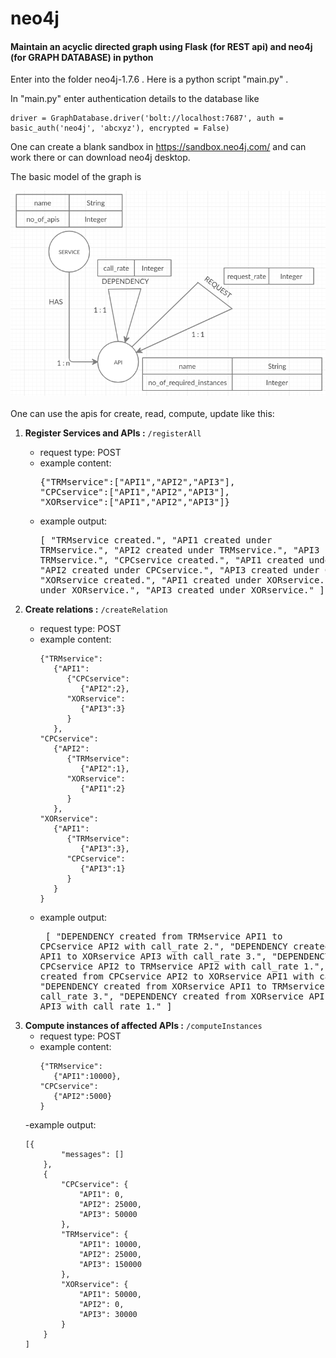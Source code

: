 # neo4j
#### Maintain an acyclic directed graph using Flask (for REST api) and neo4j (for GRAPH DATABASE) in python

Enter into the folder neo4j-1.7.6 . Here is a python script "main.py" .

In "main.py" enter authentication details to the database like 
```
driver = GraphDatabase.driver('bolt://localhost:7687', auth = basic_auth('neo4j', 'abcxyz'), encrypted = False)
```
One can create a blank sandbox in https://sandbox.neo4j.com/ and can work there or can download neo4j desktop.

The basic model of the graph is 

![data_model](https://github.com/RudrajitDawn/neo4j/blob/master/data_model.png)
\
\
One can use the apis for create, read, compute, update like this:



1. __Register Services and APIs :__ ```/registerAll```  
   - request type: POST  
   - example content: <pre>{"TRMservice":["API1","API2","API3"],
                          "CPCservice":["API1","API2","API3"],
                          "XORservice":["API1","API2","API3"]}</pre>  
   - example output: <pre>[
                          "TRMservice created.",
                          "API1 created under TRMservice.",
                          "API2 created under TRMservice.",
                          "API3 created under TRMservice.",
                          "CPCservice created.",
                          "API1 created under CPCservice.",
                          "API2 created under CPCservice.",
                          "API3 created under CPCservice.",
                          "XORservice created.",
                          "API1 created under XORservice.",
                          "API2 created under XORservice.",
                          "API3 created under XORservice."
                    ]</pre>


2. __Create relations :__ ```/createRelation```  
   - request type: POST  
   - example content:
      ```
      {"TRMservice":
         {"API1":
            {"CPCservice":
               {"API2":2},
            "XORservice":
               {"API3":3}
            }
         },
      "CPCservice":
         {"API2":
            {"TRMservice":
               {"API2":1},
            "XORservice":
               {"API1":2}
            }
         },
      "XORservice":
         {"API1":
            {"TRMservice":
               {"API3":3},
            "CPCservice":
               {"API3":1}
            }
         }
      }
      ```
   - example output: <pre>
   [
    "DEPENDENCY created from TRMservice API1 to CPCservice API2 with call_rate 2.",
    "DEPENDENCY created from TRMservice API1 to XORservice API3 with call_rate 3.",
    "DEPENDENCY created from CPCservice API2 to TRMservice API2 with call_rate 1.",
    "DEPENDENCY created from CPCservice API2 to XORservice API1 with call_rate 2.",
    "DEPENDENCY created from XORservice API1 to TRMservice API3 with call_rate 3.",
    "DEPENDENCY created from XORservice API1 to CPCservice API3 with call_rate 1."
]
</pre>

3. __Compute instances of affected APIs :__ ```/computeInstances```  
   - request type: POST  
   - example content:
      ```
      {"TRMservice":
         {"API1":10000},
      "CPCservice":
         {"API2":5000}
      }
      ```
   -example output:
      ```
      [{
              "messages": []
          },
          {
              "CPCservice": {
                  "API1": 0,
                  "API2": 25000,
                  "API3": 50000
              },
              "TRMservice": {
                  "API1": 10000,
                  "API2": 25000,
                  "API3": 150000
              },
              "XORservice": {
                  "API1": 50000,
                  "API2": 0,
                  "API3": 30000
              }
          }
      ]
      ```
